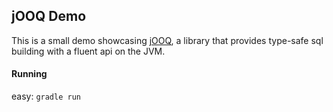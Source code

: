 ## jOOQ Demo

This is a small demo showcasing [jOOQ](http://www.jooq.org), a library that provides type-safe sql building with a fluent api on the JVM.

#### Running
easy: `gradle run`